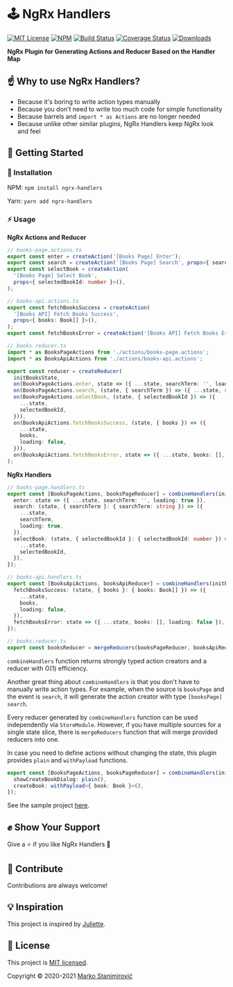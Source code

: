 # 🕹️ NgRx Handlers

[![MIT License](https://img.shields.io/badge/license-MIT-blue.svg)](./LICENSE)
[![NPM](https://img.shields.io/npm/v/ngrx-handlers)](https://www.npmjs.com/package/ngrx-handlers)
[![Build Status](https://travis-ci.org/markostanimirovic/ngrx-handlers.svg?branch=master)](https://travis-ci.org/markostanimirovic/ngrx-handlers)
[![Coverage Status](https://coveralls.io/repos/github/markostanimirovic/ngrx-handlers/badge.svg?branch=master)](https://coveralls.io/github/markostanimirovic/ngrx-handlers)
[![Downloads](https://img.shields.io/npm/dt/ngrx-handlers)](https://npmcharts.com/compare/ngrx-handlers?interval=30)

**NgRx Plugin for Generating Actions and Reducer Based on the Handler Map**

## ☝️ Why to use NgRx Handlers?

- Because it's boring to write action types manually
- Because you don't need to write too much code for simple functionality
- Because barrels and `import * as Actions` are no longer needed
- Because unlike other similar plugins, NgRx Handlers keep NgRx look and feel

## 🚀 Getting Started

### 🔧 Installation

NPM: `npm install ngrx-handlers`

Yarn: `yarn add ngrx-handlers`

### ⚡ Usage

**NgRx Actions and Reducer**

```typescript
// books-page.actions.ts
export const enter = createAction('[Books Page] Enter');
export const search = createAction('[Books Page] Search', props<{ searchTerm: string }>());
export const selectBook = createAction(
  '[Books Page] Select Book',
  props<{ selectedBookId: number }>(),
);

// books-api.actions.ts
export const fetchBooksSuccess = createAction(
  '[Books API] Fetch Books Success',
  props<{ books: Book[] }>(),
);
export const fetchBooksError = createAction('[Books API] Fetch Books Error');

// books.reducer.ts
import * as BooksPageActions from './actions/books-page.actions';
import * as BooksApiActions from './actions/books-api.actions';

export const reducer = createReducer(
  initBooksState,
  on(BooksPageActions.enter, state => ({ ...state, searchTerm: '', loading: true })),
  on(BooksPageActions.search, (state, { searchTerm }) => ({ ...state, searchTerm, loading: true })),
  on(BooksPageActions.selectBook, (state, { selectedBookId }) => ({
    ...state,
    selectedBookId,
  })),
  on(BooksApiActions.fetchBooksSuccess, (state, { books }) => ({
    ...state,
    books,
    loading: false,
  })),
  on(BooksApiActions.fetchBooksError, state => ({ ...state, books: [], loading: false })),
);
```

**NgRx Handlers**

```typescript
// books-page.handlers.ts
export const [BooksPageActions, booksPageReducer] = combineHandlers(initBooksState, 'booksPage', {
  enter: state => ({ ...state, searchTerm: '', loading: true }),
  search: (state, { searchTerm }: { searchTerm: string }) => ({
    ...state,
    searchTerm,
    loading: true,
  }),
  selectBook: (state, { selectedBookId }: { selectedBookId: number }) => ({
    ...state,
    selectedBookId,
  }),
});

// books-api.handlers.ts
export const [BooksApiActions, booksApiReducer] = combineHandlers(initBooksState, 'booksApi', {
  fetchBooksSuccess: (state, { books }: { books: Book[] }) => ({
    ...state,
    books,
    loading: false,
  }),
  fetchBooksError: state => ({ ...state, books: [], loading: false }),
});

// books.reducer.ts
export const booksReducer = mergeReducers(booksPageReducer, booksApiReducer);
```

`combineHandlers` function returns strongly typed action creators and a reducer with O(1) efficiency.

Another great thing about `combineHandlers` is that you don't have to manually write action types.
For example, when the source is `booksPage` and the event is `search`, it will generate the action creator
with type `[booksPage] search`.

Every reducer generated by `combineHandlers` function can be used independently via `StoreModule`.
However, if you have multiple sources for a single state slice, there is `mergeReducers` function that
will merge provided reducers into one.

In case you need to define actions without changing the state, this plugin provides `plain` and
`withPayload` functions.

```typescript
export const [BooksPageActions, booksPageReducer] = combineHandlers(initBooksState, 'booksPage', {
  showCreateBookDialog: plain(),
  createBook: withPayload<{ book: Book }>(),
});
```

See the sample project [here](https://github.com/markostanimirovic/ngrx-handlers/tree/master/projects/playground).

## ✊ Show Your Support

Give a ⭐ if you like NgRx Handlers 🙂

## 🤝 Contribute

Contributions are always welcome!

## 💡 Inspiration

This project is inspired by [Juliette](https://github.com/markostanimirovic/juliette).

## 📝 License

This project is [MIT licensed](./LICENSE).

Copyright © 2020-2021 [Marko Stanimirović](https://github.com/markostanimirovic)
